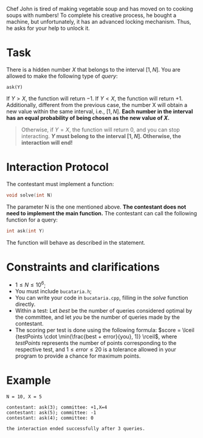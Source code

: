 Chef John is tired of making vegetable soup and has moved on to cooking soups with numbers! To complete his creative process, he bought a machine, but unfortunately, it has an advanced locking mechanism. Thus, he asks for your help to unlock it.

# Task
There is a hidden number $X$ that belongs to the interval $[1, N]$. 
You are allowed to make the following type of $query$:

```
ask(Y)
```

If $Y > X$, the function will return $-1$. 
If $Y < X$, the function will return $+1$. Additionally, different from the previous case, the number X will obtain a new value within the same interval, i.e., $[1, N]$. **Each number in the interval has an equal probability of being chosen as the new value of $X$.** 
> Otherwise, if $Y = X$, the function will return 0, and you can stop interacting. 
**$Y$ must belong to the interval $[1, N]$. Otherwise, the interaction will end!**

# Interaction Protocol
The contestant must implement a function:
```cpp
void solve(int N)
```
The parameter N is the one mentioned above. **The contestant does not need to implement the main function.** 
The contestant can call the following function for a query:
```cpp
int ask(int Y)
```
The function will behave as described in the statement.

# Constraints and clarifications
* $1 \leq N \leq 10^6$;
* You must include `bucataria.h`;
* You can write your code in `bucataria.cpp`, filling in the $solve$ function directly.
* Within a test: Let $best$ be the number of queries considered optimal by the committee, and let $you$ be the number of queries made by the contestant.
* The scoring per test is done using the following formula: $score = \lceil {testPoints \cdot \min(\frac{best + error}{you}, 1)} \rceil$, where $testPoints$ represents the number of points corresponding to the respective test, and $1 \leq error \leq 20$ is a tolerance allowed in your program to provide a chance for maximum points.

# Example
```plaintext
N = 10, X = 5
```

```plaintext
contestant: ask(3); committee: +1,X=4
contestant: ask(5); committee: -1
contestant: ask(4); committee: 0

the interaction ended successfully after 3 queries.
```